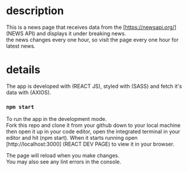 # description

This is a news page that receives data from the [https://newsapi.org/] (NEWS API) and displays it under breaking news.\
 the news changes every one hour, so visit the page every one hour for latest news.

# details

The app is developed with (REACT JS), styled with (SASS) and fetch it's data with (AXIOS).

### `npm start`

To run the app in the development mode.\
Fork this repo and clone it from your github down to your local machine then open it up in your code editor, open the integrated terminal in your editor and hit (npm start).
When it starts running open [http://localhost:3000] (REACT DEV PAGE) to view it in your browser.

The page will reload when you make changes.\
You may also see any lint errors in the console.
